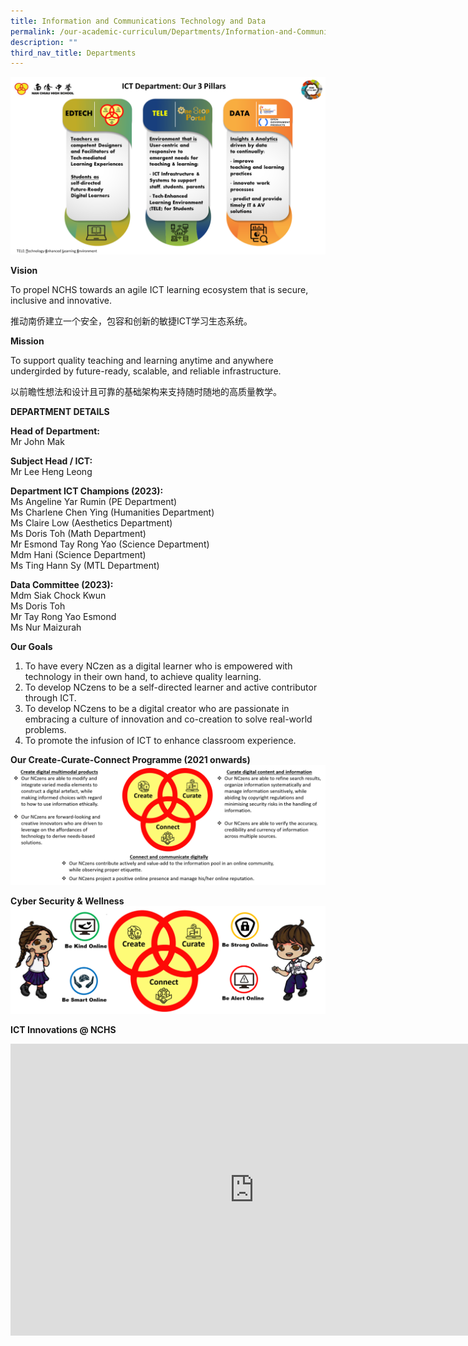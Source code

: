 ```yaml
---
title: Information and Communications Technology and Data
permalink: /our-academic-curriculum/Departments/Information-and-Communications-Technology/
description: ""
third_nav_title: Departments
---
```

![ICT Department](/images/2023%20ICT%20Department%20-%203%20Pillars.png)

**Vision**

To propel NCHS towards an agile ICT learning ecosystem that is secure, inclusive and innovative.

推动南侨建立一个安全，包容和创新的敏捷ICT学习生态系统。

  

  

**Mission**&nbsp;

To support quality teaching and learning anytime and anywhere undergirded by future-ready, scalable, and reliable infrastructure.

以前瞻性想法和设计且可靠的基础架构来支持随时随地的高质量教学。

**DEPARTMENT DETAILS**

**Head of Department:** 
<br>Mr John Mak

**Subject Head / ICT:** 
<br>Mr Lee Heng Leong

**Department ICT Champions (2023):**
<br>Ms Angeline Yar Rumin (PE Department)
<br>Ms Charlene Chen Ying (Humanities Department)
<br>Ms Claire Low (Aesthetics Department)
<br>Ms Doris Toh (Math Department)
<br>Mr Esmond Tay Rong Yao (Science Department)
<br>Mdm Hani (Science Department)
<br>Ms Ting Hann Sy (MTL Department)


**Data Committee (2023):**
<br>Mdm Siak Chock Kwun
<br>Ms Doris Toh
<br>Mr Tay Rong Yao Esmond
<br>Ms Nur Maizurah


**Our Goals**

1.  To have every NCzen as a digital learner who is empowered with technology in their own hand, to achieve quality learning.
2.  To develop NCzens to be a self-directed learner and active contributor through ICT.
3.  To develop NCzens to be a digital creator who are passionate in embracing a culture of innovation and co-creation to solve real-world problems.
4.  To promote the infusion of ICT to enhance classroom experience.

**Our Create-Curate-Connect Programme (2021 onwards)**
![](/images/CCC_Use(FINAL).png)

**Cyber Security &amp; Wellness**
![](/images/CCC%20Cyber%20Wellness.png)

**ICT Innovations @ NCHS**

<iframe allowfullscreen="true" height="467" width="780" frameborder="0" src="https://docs.google.com/presentation/d/e/2PACX-1vRRoP_r_ozmlQLliOKsJ-OFfxsIcj4X8XVNjPyV4mRhAbMclW0VWKLSaEN3XV70q7Isz8VTWWuOlShB/embed?start=true&amp;loop=true&amp;delayms=5000"></iframe>